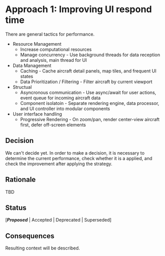 # Approach 1: Improving UI respond time
There are general tactics for performance.
- Resource Management
  - Increase computational resources
  - Manage concurrency - Use background threads for data reception and analysis, main thread for UI
- Data Management
  - Caching - Cache aircraft detail panels, map tiles, and frequent UI states
  - Data Prioritization / Filtering - Filter aircraft by current viewport
- Structual
  - Asyncronous communication - Use async/await for user actions, event queue for incoming aircraft data
  - Component isolatoin - Separate rendering engine, data processor, and UI controller into modular components
- User interface handling
  - Progressive Rendering - On zoom/pan, render center-view aircraft first, defer off-screen elements

## Decision 
We can't decide yet. In order to make a decision, it is necessary to determine the current performance, check whether it is a applied, and check the improvement after applying the strategy.

## Rationale 
TBD

## Status
[***Proposed*** | Accepted | Deprecated | Superseded]

## Consequences
Resulting context will be described.